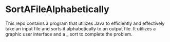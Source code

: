 # SortAFileAlphabetically
This repo contains a program that utilizes Java to efficiently and effectively take an input file and sorts it alphabetically to an output file. It utilizes a graphic user interface and a  _ sort to complete the problem.
